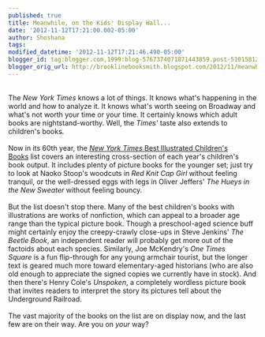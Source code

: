 ```yaml
---
published: true
title: Meanwhile, on the Kids' Display Wall...
date: '2012-11-12T17:21:00.002-05:00'
author: Shoshana
tags: 
modified_datetime: '2012-11-12T17:21:46.490-05:00'
blogger_id: tag:blogger.com,1999:blog-5767374071871443859.post-5101581218912317130
blogger_orig_url: http://brooklinebooksmith.blogspot.com/2012/11/meanwhile-on-kids-display-wall.html
---
```


<br />The&nbsp;<i>New York Times</i>&nbsp;knows a lot of things. It knows what's happening in the world and how to analyze it. It knows what's worth seeing on Broadway and what's not worth your time or your time. It certainly knows which adult books are nightstand-worthy. Well, the&nbsp;<i>Times'</i>&nbsp;taste also extends to children's books.<br /><br />Now in its 60th year, the&nbsp;<a href="http://www.nytimes.com/slideshow/2012/11/09/books/review/11best-illustrated.html" target="_blank"><i>New York Times&nbsp;</i>Best Illustrated Children's Books</a>&nbsp;list covers an interesting cross-section of each year's children's book output. It includes plenty of picture books for the younger set; just try to look at Naoko Stoop's woodcuts in&nbsp;<i>Red Knit Cap Girl</i>&nbsp;without feeling tranquil, or the well-dressed eggs with legs in Oliver Jeffers'&nbsp;<i>The Hueys in the New Sweater&nbsp;</i>without feeling bouncy.<br /><br />But the list doesn't stop there. Many of the best children's books with illustrations are works of nonfiction, which can appeal to a broader age range than the typical picture book. Though a preschool-aged science buff might certainly enjoy the creepy-crawly close-ups in Steve Jenkins'&nbsp;<i>The Beetle Book</i>, an independent reader will probably get more out of the factoids about each species. Similarly, Joe McKendry's&nbsp;<i>One Times Square</i>&nbsp;is a fun flip-through for any young armchair tourist, but the longer text is geared much more toward elementary-aged historians (who are also old enough to appreciate the signed copies we currently have in stock). And then there's Henry Cole's&nbsp;<i>Unspoken</i>, a completely wordless picture book that invites readers to interpret the story its pictures tell about the Underground Railroad.<br /><br />The vast majority of the books on the list are on display now, and the last few are on their way. Are you on <i>your</i>&nbsp;way?<br />